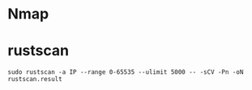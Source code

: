 # Nmap

# rustscan

```
sudo rustscan -a IP --range 0-65535 --ulimit 5000 -- -sCV -Pn -oN rustscan.result
```
